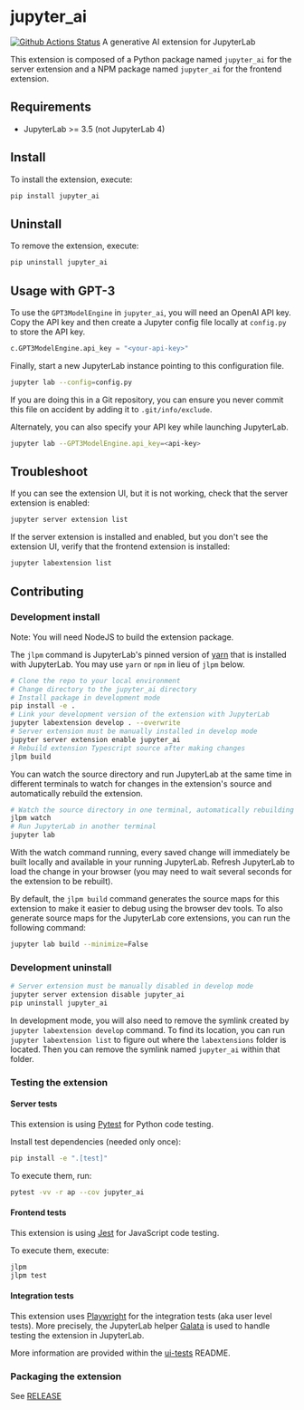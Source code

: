 # jupyter_ai

[![Github Actions Status](https://github.com/jupyterlab/jupyter_ai/workflows/Build/badge.svg)](https://github.com/jupyterlab/jupyter_ai/actions/workflows/build.yml)
A generative AI extension for JupyterLab

This extension is composed of a Python package named `jupyter_ai`
for the server extension and a NPM package named `jupyter_ai`
for the frontend extension.

## Requirements

- JupyterLab >= 3.5 (not JupyterLab 4)

## Install

To install the extension, execute:

```bash
pip install jupyter_ai
```

## Uninstall

To remove the extension, execute:

```bash
pip uninstall jupyter_ai
```

## Usage with GPT-3

To use the `GPT3ModelEngine` in `jupyter_ai`, you will need an OpenAI API key.
Copy the API key and then create a Jupyter config file locally at `config.py` to
store the API key.

```python
c.GPT3ModelEngine.api_key = "<your-api-key>"
```

Finally, start a new JupyterLab instance pointing to this configuration file.

```bash
jupyter lab --config=config.py
```

If you are doing this in a Git repository, you can ensure you never commit this
file on accident by adding it to `.git/info/exclude`.

Alternately, you can also specify your API key while launching JupyterLab.

```bash
jupyter lab --GPT3ModelEngine.api_key=<api-key>
```

## Troubleshoot

If you can see the extension UI, but it is not working, check
that the server extension is enabled:

```bash
jupyter server extension list
```

If the server extension is installed and enabled, but you don't see
the extension UI, verify that the frontend extension is installed:

```bash
jupyter labextension list
```

## Contributing

### Development install

Note: You will need NodeJS to build the extension package.

The `jlpm` command is JupyterLab's pinned version of
[yarn](https://yarnpkg.com/) that is installed with JupyterLab. You may use
`yarn` or `npm` in lieu of `jlpm` below.

```bash
# Clone the repo to your local environment
# Change directory to the jupyter_ai directory
# Install package in development mode
pip install -e .
# Link your development version of the extension with JupyterLab
jupyter labextension develop . --overwrite
# Server extension must be manually installed in develop mode
jupyter server extension enable jupyter_ai
# Rebuild extension Typescript source after making changes
jlpm build
```

You can watch the source directory and run JupyterLab at the same time in different terminals to watch for changes in the extension's source and automatically rebuild the extension.

```bash
# Watch the source directory in one terminal, automatically rebuilding when needed
jlpm watch
# Run JupyterLab in another terminal
jupyter lab
```

With the watch command running, every saved change will immediately be built locally and available in your running JupyterLab. Refresh JupyterLab to load the change in your browser (you may need to wait several seconds for the extension to be rebuilt).

By default, the `jlpm build` command generates the source maps for this extension to make it easier to debug using the browser dev tools. To also generate source maps for the JupyterLab core extensions, you can run the following command:

```bash
jupyter lab build --minimize=False
```

### Development uninstall

```bash
# Server extension must be manually disabled in develop mode
jupyter server extension disable jupyter_ai
pip uninstall jupyter_ai
```

In development mode, you will also need to remove the symlink created by `jupyter labextension develop`
command. To find its location, you can run `jupyter labextension list` to figure out where the `labextensions`
folder is located. Then you can remove the symlink named `jupyter_ai` within that folder.

### Testing the extension

#### Server tests

This extension is using [Pytest](https://docs.pytest.org/) for Python code testing.

Install test dependencies (needed only once):

```sh
pip install -e ".[test]"
```

To execute them, run:

```sh
pytest -vv -r ap --cov jupyter_ai
```

#### Frontend tests

This extension is using [Jest](https://jestjs.io/) for JavaScript code testing.

To execute them, execute:

```sh
jlpm
jlpm test
```

#### Integration tests

This extension uses [Playwright](https://playwright.dev/docs/intro/) for the integration tests (aka user level tests).
More precisely, the JupyterLab helper [Galata](https://github.com/jupyterlab/jupyterlab/tree/master/galata) is used to handle testing the extension in JupyterLab.

More information are provided within the [ui-tests](./ui-tests/README.md) README.

### Packaging the extension

See [RELEASE](RELEASE.md)
